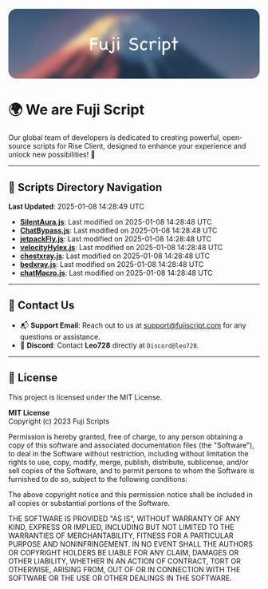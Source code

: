 ![Banner](.github/b.webp)

# 🌍 **We are Fuji Script**

Our global team of developers is dedicated to creating powerful, open-source scripts for Rise Client, designed to enhance your experience and unlock new possibilities! 🌟

---
<!-- SCRIPTS_NAVIGATION_START -->
## 📂 **Scripts Directory Navigation**

**Last Updated**: 2025-01-08 14:28:49 UTC

- **[SilentAura.js](scripts/SilentAura.js)**: Last modified on 2025-01-08 14:28:48 UTC
- **[ChatBypass.js](scripts/ChatBypass.js)**: Last modified on 2025-01-08 14:28:48 UTC
- **[jetpackFly.js](scripts/jetpackFly.js)**: Last modified on 2025-01-08 14:28:48 UTC
- **[velocityHylex.js](scripts/velocityHylex.js)**: Last modified on 2025-01-08 14:28:48 UTC
- **[chestxray.js](scripts/chestxray.js)**: Last modified on 2025-01-08 14:28:48 UTC
- **[bedxray.js](scripts/bedxray.js)**: Last modified on 2025-01-08 14:28:48 UTC
- **[chatMacro.js](scripts/chatMacro.js)**: Last modified on 2025-01-08 14:28:48 UTC

<!-- SCRIPTS_NAVIGATION_END -->

---

## 💬 **Contact Us**  
- 📬 **Support Email**: Reach out to us at [support@fujiscript.com](mailto:support@fujiscript.com) for any questions or assistance.  
- 💬 **Discord**: Contact **Leo728** directly at `Discord@leo728`.

---

## 📜 **License**

This project is licensed under the MIT License.  

**MIT License**  
Copyright (c) 2023 Fuji Scripts  

Permission is hereby granted, free of charge, to any person obtaining a copy of this software and associated documentation files (the "Software"), to deal in the Software without restriction, including without limitation the rights to use, copy, modify, merge, publish, distribute, sublicense, and/or sell copies of the Software, and to permit persons to whom the Software is furnished to do so, subject to the following conditions:  

The above copyright notice and this permission notice shall be included in all copies or substantial portions of the Software.  

THE SOFTWARE IS PROVIDED "AS IS", WITHOUT WARRANTY OF ANY KIND, EXPRESS OR IMPLIED, INCLUDING BUT NOT LIMITED TO THE WARRANTIES OF MERCHANTABILITY, FITNESS FOR A PARTICULAR PURPOSE AND NONINFRINGEMENT. IN NO EVENT SHALL THE AUTHORS OR COPYRIGHT HOLDERS BE LIABLE FOR ANY CLAIM, DAMAGES OR OTHER LIABILITY, WHETHER IN AN ACTION OF CONTRACT, TORT OR OTHERWISE, ARISING FROM, OUT OF OR IN CONNECTION WITH THE SOFTWARE OR THE USE OR OTHER DEALINGS IN THE SOFTWARE.  
